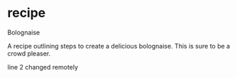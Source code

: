 # recipe

Bolognaise

A recipe outlining steps to create a delicious bolognaise. This is sure to be a crowd pleaser.

line 2 changed remotely
